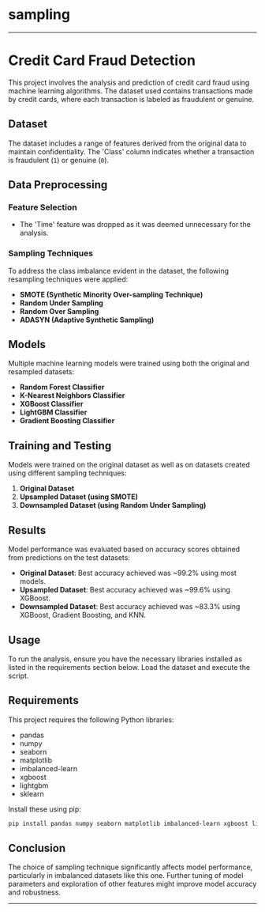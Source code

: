 # sampling
---

# Credit Card Fraud Detection

This project involves the analysis and prediction of credit card fraud using machine learning algorithms. The dataset used contains transactions made by credit cards, where each transaction is labeled as fraudulent or genuine.

## Dataset

The dataset includes a range of features derived from the original data to maintain confidentiality. The 'Class' column indicates whether a transaction is fraudulent (`1`) or genuine (`0`).

## Data Preprocessing

### Feature Selection
- The 'Time' feature was dropped as it was deemed unnecessary for the analysis.

### Sampling Techniques
To address the class imbalance evident in the dataset, the following resampling techniques were applied:
- **SMOTE (Synthetic Minority Over-sampling Technique)**
- **Random Under Sampling**
- **Random Over Sampling**
- **ADASYN (Adaptive Synthetic Sampling)**

## Models

Multiple machine learning models were trained using both the original and resampled datasets:
- **Random Forest Classifier**
- **K-Nearest Neighbors Classifier**
- **XGBoost Classifier**
- **LightGBM Classifier**
- **Gradient Boosting Classifier**

## Training and Testing

Models were trained on the original dataset as well as on datasets created using different sampling techniques:
1. **Original Dataset**
2. **Upsampled Dataset (using SMOTE)**
3. **Downsampled Dataset (using Random Under Sampling)**

## Results

Model performance was evaluated based on accuracy scores obtained from predictions on the test datasets:
- **Original Dataset**: Best accuracy achieved was ~99.2% using most models.
- **Upsampled Dataset**: Best accuracy achieved was ~99.6% using XGBoost.
- **Downsampled Dataset**: Best accuracy achieved was ~83.3% using XGBoost, Gradient Boosting, and KNN.

## Usage

To run the analysis, ensure you have the necessary libraries installed as listed in the requirements section below. Load the dataset and execute the script.

## Requirements

This project requires the following Python libraries:
- pandas
- numpy
- seaborn
- matplotlib
- imbalanced-learn
- xgboost
- lightgbm
- sklearn

Install these using pip:

```bash
pip install pandas numpy seaborn matplotlib imbalanced-learn xgboost lightgbm scikit-learn
```

## Conclusion

The choice of sampling technique significantly affects model performance, particularly in imbalanced datasets like this one. Further tuning of model parameters and exploration of other features might improve model accuracy and robustness.

---
